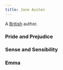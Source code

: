```yaml
---
title: Jane Austen
---
```


A [British](../index.html) author.

### Pride and Prejudice

### Sense and Sensibility

### Emma
